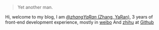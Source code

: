 > Yet another man.


Hi, welcome to my blog, I am
<a href="http://www.zhangyaran.cn/zhangYaRanFunday.github.io" target="_blank">_@zhangYaRan_ (Zhang, YaRan)</a>, 3 years of front-end development experience, mostly in
<a href="https://weibo.com/u/5138674825" target="_blank">weibo</a> And <a href="https://www.zhihu.com/people/xiang-zhi-yu-shen-dong" target="_blank">zhihu</a>
 at <a href="https://github.com/zhangYaRan/" target="_blank">Github</a>


<script type="text/javascript">
	$(document).ready(function() {
	    //为超链接加上target='_blank'属性
		$('a[href^="http"]').each(function() {
			$(this).attr('target', '_blank');
		});
	});
</script>